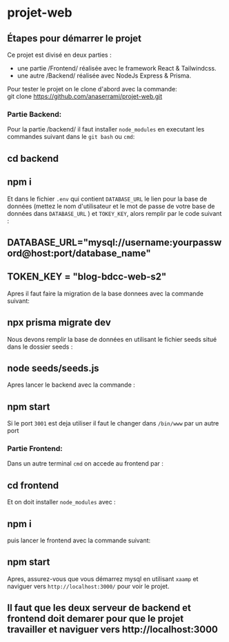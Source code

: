 # projet-web

## Étapes pour démarrer le projet

Ce projet est divisé en deux parties : 
 - une partie /Frontend/ réalisée avec le framework React & Tailwindcss. 
 - une autre /Backend/ réalisée avec NodeJs Express & Prisma.

Pour tester le projet on le clone d'abord avec la commande:    
git clone https://github.com/anaserrami/projet-web.git 

### Partie Backend: 
  
Pour la partie /backend/ il faut installer `node_modules` en executant les commandes suivant dans le `git bash` ou `cmd`:  
  
## cd backend
## npm i
 
Et dans le fichier `.env` qui contient `DATABASE_URL` le lien pour la base de données (mettez le nom d'utilisateur et le mot de passe de votre base de données dans `DATABASE_URL` ) et `TOKEY_KEY`, alors remplir par le code suivant :

## DATABASE_URL="mysql://username:yourpassword@host:port/database_name"
## TOKEN_KEY = "blog-bdcc-web-s2"
  
Apres il faut faire la migration de la base donnees avec la commande suivant:

## npx prisma migrate dev 
  
Nous devons remplir la base de données en utilisant le fichier seeds situé dans le dossier seeds :

## node seeds/seeds.js 
  
Apres lancer le backend avec la commande :

## npm start 
 
Si le port `3001` est deja utiliser il faut le changer dans `/bin/www` par un autre port  

### Partie Frontend: 
  
Dans un autre terminal `cmd` on accede au frontend par :

## cd frontend

Et on doit installer `node_modules` avec :  
  
## npm i

puis lancer le frontend avec la commande suivant:

## npm start 
  
Apres, assurez-vous que vous démarrez mysql en utilisant `xaamp` et naviguer vers `http://localhost:3000/` pour voir le projet.
## Il faut que les deux serveur de backend et frontend doit demarer pour que le projet travailler et naviguer vers http://localhost:3000
